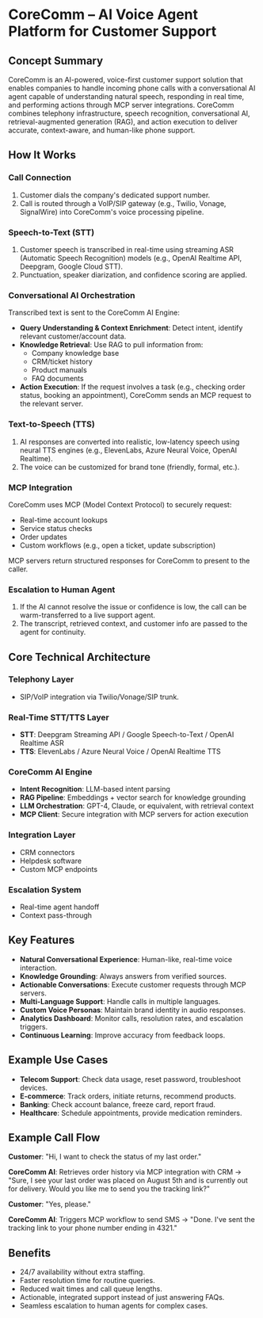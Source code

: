 # CoreComm – AI Voice Agent Platform for Customer Support

## Concept Summary

CoreComm is an AI-powered, voice-first customer support solution that enables companies to handle incoming phone calls with a conversational AI agent capable of understanding natural speech, responding in real time, and performing actions through MCP server integrations. CoreComm combines telephony infrastructure, speech recognition, conversational AI, retrieval-augmented generation (RAG), and action execution to deliver accurate, context-aware, and human-like phone support.

## How It Works

### Call Connection

1. Customer dials the company's dedicated support number.
2. Call is routed through a VoIP/SIP gateway (e.g., Twilio, Vonage, SignalWire) into CoreComm's voice processing pipeline.

### Speech-to-Text (STT)

1. Customer speech is transcribed in real-time using streaming ASR (Automatic Speech Recognition) models (e.g., OpenAI Realtime API, Deepgram, Google Cloud STT).
2. Punctuation, speaker diarization, and confidence scoring are applied.

### Conversational AI Orchestration

Transcribed text is sent to the CoreComm AI Engine:

- **Query Understanding & Context Enrichment**: Detect intent, identify relevant customer/account data.
- **Knowledge Retrieval**: Use RAG to pull information from:
  - Company knowledge base
  - CRM/ticket history
  - Product manuals
  - FAQ documents
- **Action Execution**: If the request involves a task (e.g., checking order status, booking an appointment), CoreComm sends an MCP request to the relevant server.

### Text-to-Speech (TTS)

1. AI responses are converted into realistic, low-latency speech using neural TTS engines (e.g., ElevenLabs, Azure Neural Voice, OpenAI Realtime).
2. The voice can be customized for brand tone (friendly, formal, etc.).

### MCP Integration

CoreComm uses MCP (Model Context Protocol) to securely request:

- Real-time account lookups
- Service status checks
- Order updates
- Custom workflows (e.g., open a ticket, update subscription)

MCP servers return structured responses for CoreComm to present to the caller.

### Escalation to Human Agent

1. If the AI cannot resolve the issue or confidence is low, the call can be warm-transferred to a live support agent.
2. The transcript, retrieved context, and customer info are passed to the agent for continuity.

## Core Technical Architecture

### Telephony Layer
- SIP/VoIP integration via Twilio/Vonage/SIP trunk.

### Real-Time STT/TTS Layer
- **STT**: Deepgram Streaming API / Google Speech-to-Text / OpenAI Realtime ASR
- **TTS**: ElevenLabs / Azure Neural Voice / OpenAI Realtime TTS

### CoreComm AI Engine
- **Intent Recognition**: LLM-based intent parsing
- **RAG Pipeline**: Embeddings + vector search for knowledge grounding
- **LLM Orchestration**: GPT-4, Claude, or equivalent, with retrieval context
- **MCP Client**: Secure integration with MCP servers for action execution

### Integration Layer
- CRM connectors
- Helpdesk software
- Custom MCP endpoints

### Escalation System
- Real-time agent handoff
- Context pass-through

## Key Features

- **Natural Conversational Experience**: Human-like, real-time voice interaction.
- **Knowledge Grounding**: Always answers from verified sources.
- **Actionable Conversations**: Execute customer requests through MCP servers.
- **Multi-Language Support**: Handle calls in multiple languages.
- **Custom Voice Personas**: Maintain brand identity in audio responses.
- **Analytics Dashboard**: Monitor calls, resolution rates, and escalation triggers.
- **Continuous Learning**: Improve accuracy from feedback loops.

## Example Use Cases

- **Telecom Support**: Check data usage, reset password, troubleshoot devices.
- **E-commerce**: Track orders, initiate returns, recommend products.
- **Banking**: Check account balance, freeze card, report fraud.
- **Healthcare**: Schedule appointments, provide medication reminders.

## Example Call Flow

**Customer**: "Hi, I want to check the status of my last order."

**CoreComm AI**: Retrieves order history via MCP integration with CRM → "Sure, I see your last order was placed on August 5th and is currently out for delivery. Would you like me to send you the tracking link?"

**Customer**: "Yes, please."

**CoreComm AI**: Triggers MCP workflow to send SMS → "Done. I've sent the tracking link to your phone number ending in 4321."

## Benefits

- 24/7 availability without extra staffing.
- Faster resolution time for routine queries.
- Reduced wait times and call queue lengths.
- Actionable, integrated support instead of just answering FAQs.
- Seamless escalation to human agents for complex cases.